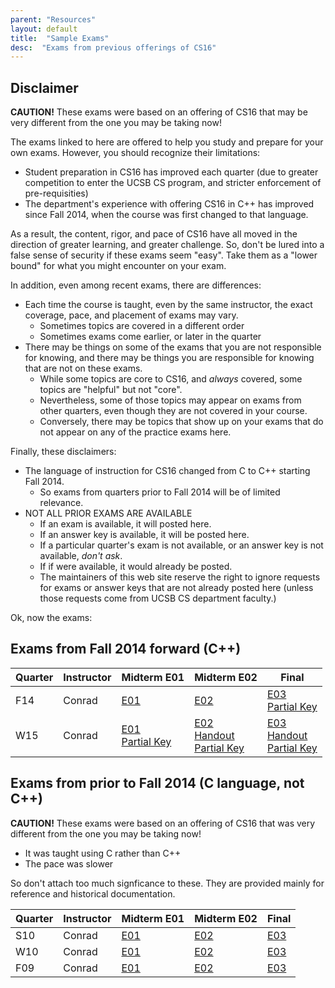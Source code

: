 ```yaml
---
parent: "Resources"
layout: default
title:  "Sample Exams"
desc:  "Exams from previous offerings of CS16"
---
```


## Disclaimer

**CAUTION!**  These exams were based on an offering of CS16 that may be very different from the one you may be taking now!

The exams linked to here are offered to help you study and prepare for your own exams.  However, you should recognize their limitations:

* Student preparation in CS16 has improved each quarter (due to greater competition to enter the UCSB CS program, and stricter enforcement of pre-requisities)
* The department's experience with offering CS16 in C++ has improved since Fall 2014, when the course was first changed to that language.

As a result, the content, rigor, and pace of CS16 have all moved in the direction of greater learning, and greater challenge.   So, don't be lured into a false sense of security if these exams seem "easy".    Take them as a "lower bound" for what you might encounter
on your exam.

In addition, even among recent exams, there are differences:

* Each time the course is taught, even by the same instructor, the exact coverage, pace, and placement of exams may vary.
  * Sometimes topics are covered in a different order
  * Sometimes exams come earlier, or later in the quarter
* There may be things on some of the exams that you are not responsible for knowing,
  and there may be things you are responsible for knowing that are not on these exams.
  * While some topics are core to CS16, and *always* covered, some topics are "helpful" but not "core".  
  * Nevertheless, some of those topics may appear on exams from other quarters, even though they are not covered in your course.
  * Conversely, there may be topics that show up on your exams that do not appear on any of the practice exams here.

Finally, these disclaimers:

* The language of instruction for CS16 changed from C to C++ starting Fall 2014.
  * So exams from quarters prior to Fall 2014 will be of limited relevance.
* NOT ALL PRIOR EXAMS ARE AVAILABLE
  * If an exam is available, it will posted here.
  * If an answer key is available, it will be posted here.
  * If a particular quarter's exam is not available, or an answer key is not available, *don't ask*.
  * If if were available, it would already be posted.
  * The maintainers of this web site reserve the right to ignore requests for exams or answer keys that are not already posted here (unless those requests come from UCSB CS department faculty.)

Ok, now the exams:

## Exams from Fall 2014 forward (C++)

| Quarter | Instructor| Midterm E01 | Midterm E02 | Final |
|---------|-----------|-------------|-------------|-------|
| F14     | Conrad    | [E01](http://www.cs.ucsb.edu/~pconrad/cs16/14F/exams/E01/actualExam/) | [E02](http://www.cs.ucsb.edu/~pconrad/cs16/14F/exams/E02/pdf/E02.sample.pdf) | [E03](http://www.cs.ucsb.edu/~pconrad/cs16/14F/exams/E03/CS16-F14-E03.pdf) <br> [Partial Key](http://www.cs.ucsb.edu/~pconrad/cs16/14F/exams/E03/CS16-F14-E03_Key.pdf) |
| W15     | Conrad    | [E01](http://www.cs.ucsb.edu/~pconrad/cs16/15W/exams/E01/cs16-15W-E01-sample.pdf)<br> [Partial Key](http://www.cs.ucsb.edu/~pconrad/cs16/15W/exams/E01/cs16-15W-E01-partial-key.pdf) | [E02](http://www.cs.ucsb.edu/~pconrad/cs16/15W/exams/E02/CS16_W15_E02.pdf) <br> [Handout](http://www.cs.ucsb.edu/~pconrad/cs16/15W/exams/E02/CS16_W15_E02_Handout.pdf)<br> [Partial Key](http://www.cs.ucsb.edu/~pconrad/cs16/15W/exams/E02/CS16_W15_E02_Key.pdf) | [E03](http://www.cs.ucsb.edu/~pconrad/cs16/15W/exams/E03/CS16_W15_E03.pdf) <br> [Handout](http://www.cs.ucsb.edu/~pconrad/cs16/15W/exams/E03/CS16_W15_E03_Handout.pdf) <br> [Partial Key](http://www.cs.ucsb.edu/~pconrad/cs16/15W/exams/E03/CS16_W15_E03_Key.pdf) |

## Exams from prior to Fall 2014 (C language, not C++)

**CAUTION!**   These exams were based on an offering of CS16 that was very different from the one you may be taking now!

* It was taught using C rather than C++
* The pace was slower

So don't attach too much signficance to these.  They are provided mainly for reference and historical documentation.

| Quarter | Instructor| Midterm E01 | Midterm E02 | Final |
|---------|-----------|-------------|-------------|-------|
| S10     | Conrad    | [E01](http://www.cs.ucsb.edu/~pconrad/cs16/10S/exams/E01/) | [E02](http://www.cs.ucsb.edu/~pconrad/cs16/10S/exams/E02/) | [E03](http://www.cs.ucsb.edu/~pconrad/cs16/10S/exams/E03/) |
| W10     | Conrad    | [E01](http://www.cs.ucsb.edu/~pconrad/cs16/10W/exams/E01/) | [E02](http://www.cs.ucsb.edu/~pconrad/cs16/10W/exams/E02/) | [E03](http://www.cs.ucsb.edu/~pconrad/cs16/10W/exams/E03/) |
| F09     | Conrad    | [E01](http://www.cs.ucsb.edu/~pconrad/cs16/09F/exams/E01/) | [E02](http://www.cs.ucsb.edu/~pconrad/cs16/09F/exams/E02/) | [E03](http://www.cs.ucsb.edu/~pconrad/cs16/09F/exams/E03/) |
